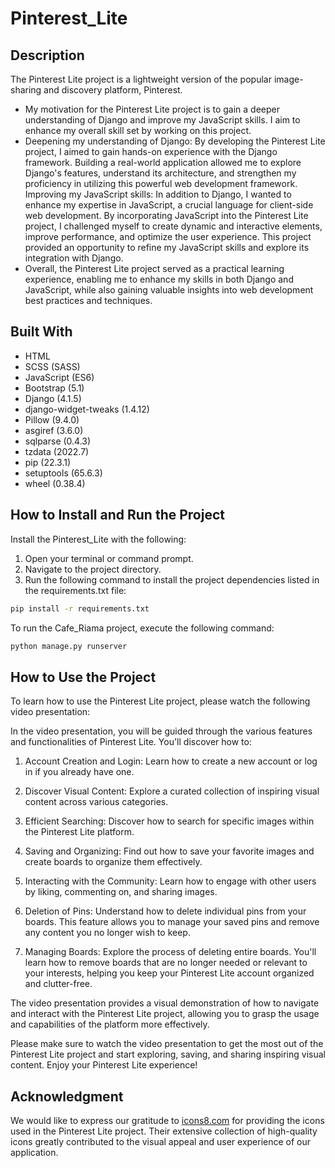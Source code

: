 
# Pinterest_Lite

## Description
The Pinterest Lite project is a lightweight version of the popular image-sharing and discovery platform, Pinterest.

- My motivation for the Pinterest Lite project is to gain a deeper understanding of Django and improve my JavaScript skills. I aim to enhance my overall skill set by working on this project.
- Deepening my understanding of Django: By developing the Pinterest Lite project, I aimed to gain hands-on experience with the Django framework. Building a real-world application allowed me to explore Django's features, understand its architecture, and strengthen my proficiency in utilizing this powerful web development framework. Improving my JavaScript skills: In addition to Django, I wanted to enhance my expertise in JavaScript, a crucial language for client-side web development. By incorporating JavaScript into the Pinterest Lite project, I challenged myself to create dynamic and interactive elements, improve performance, and optimize the user experience. This project provided an opportunity to refine my JavaScript skills and explore its integration with Django. 
- Overall, the Pinterest Lite project served as a practical learning experience, enabling me to enhance my skills in both Django and JavaScript, while also gaining valuable insights into web development best practices and techniques.

## Built With
- HTML
- SCSS (SASS)
- JavaScript (ES6)
- Bootstrap (5.1)
- Django (4.1.5)
- django-widget-tweaks (1.4.12)
- Pillow (9.4.0)
- asgiref (3.6.0)
- sqlparse (0.4.3)
- tzdata (2022.7)
- pip (22.3.1)
- setuptools (65.6.3)
- wheel (0.38.4)

## How to Install and Run the Project

Install the Pinterest_Lite with the following:
1. Open your terminal or command prompt.
2. Navigate to the project directory.
3. Run the following command to install the project dependencies listed in the requirements.txt file:
```bash
pip install -r requirements.txt
```
To run the Cafe_Riama project, execute the following command:
```bash
python manage.py runserver
```
## How to Use the Project
To learn how to use the Pinterest Lite project, please watch the following video presentation:

<!-- The video -->

In the video presentation, you will be guided through the various features and functionalities of Pinterest Lite. You'll discover how to:

1. Account Creation and Login: Learn how to create a new account or log in if you already have one.

2. Discover Visual Content: Explore a curated collection of inspiring visual content across various categories.

3. Efficient Searching: Discover how to search for specific images within the Pinterest Lite platform.

4. Saving and Organizing: Find out how to save your favorite images and create boards to organize them effectively.

5. Interacting with the Community: Learn how to engage with other users by liking, commenting on, and sharing images.

6. Deletion of Pins: Understand how to delete individual pins from your boards. This feature allows you to manage your saved pins and remove any content you no longer wish to keep.

7. Managing Boards: Explore the process of deleting entire boards. You'll learn how to remove boards that are no longer needed or relevant to your interests, helping you keep your Pinterest Lite account organized and clutter-free.
   
The video presentation provides a visual demonstration of how to navigate and interact with the Pinterest Lite project, allowing you to grasp the usage and capabilities of the platform more effectively.

Please make sure to watch the video presentation to get the most out of the Pinterest Lite project and start exploring, saving, and sharing inspiring visual content. Enjoy your Pinterest Lite experience!

## Acknowledgment
We would like to express our gratitude to [icons8.com](https://icons8.com/)  for providing the icons used in the Pinterest Lite project. Their extensive collection of high-quality icons greatly contributed to the visual appeal and user experience of our application.
